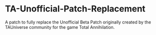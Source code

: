 # TA-Unofficial-Patch-Replacement
A patch to fully replace the Unofficial Beta Patch originally created by the TAUniverse community for the game Total Annihilation.
